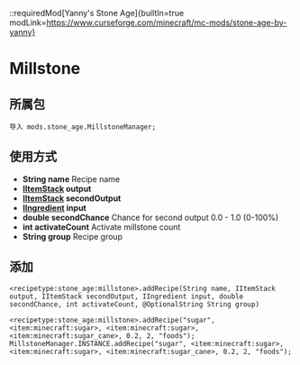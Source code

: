 ::requiredMod[Yanny's Stone Age]{builtIn=true modLink=https://www.curseforge.com/minecraft/mc-mods/stone-age-by-yanny}

# Millstone

## 所属包
`导入 mods.stone_age.MillstoneManager;`

## 使用方式
- **String name** Recipe name
- **[IItemStack](/Vanilla/Items/IItemStack/) output**
- **[IItemStack](/Vanilla/Items/IItemStack/) secondOutput**
- **[IIngredient](/Vanilla/Variable_Types/IIngredient/) input**
- **double secondChance** Chance for second output 0.0 - 1.0 (0-100%)
- **int activateCount** Activate millstone count
- **String group** Recipe group

## 添加

```zenscript
<recipetype:stone_age:millstone>.addRecipe(String name, IItemStack output, IItemStack secondOutput, IIngredient input, double secondChance, int activateCount, @OptionalString String group)

<recipetype:stone_age:millstone>.addRecipe("sugar", <item:minecraft:sugar>, <item:minecraft:sugar>, <item:minecraft:sugar_cane>, 0.2, 2, "foods");
MillstoneManager.INSTANCE.addRecipe("sugar", <item:minecraft:sugar>, <item:minecraft:sugar>, <item:minecraft:sugar_cane>, 0.2, 2, "foods");
```
